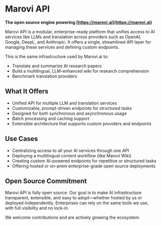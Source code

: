 # Marovi API

**The open source engine powering [https://marovi.ai](https://marovi.ai)**

Marovi API is a modular, enterprise-ready platform that unifies access to AI services like LLMs and translation across providers such as OpenAI, Google, DeepL, and Anthropic. It offers a single, streamlined API layer for managing these services and defining custom endpoints.

This is the same infrastructure used by Marovi.ai to:
- Translate and summarize AI research papers
- Build a multilingual, LLM-enhanced wiki for research comprehension
- Benchmark translation providers

## What It Offers

- Unified API for multiple LLM and translation services
- Customizable, prompt-driven endpoints for structured tasks
- Designed for both synchronous and asynchronous usage
- Batch processing and caching support
- Extensible architecture that supports custom providers and endpoints

## Use Cases

- Centralizing access to all your AI services through one API
- Deploying a multilingual content workflow (like Marovi Wiki)
- Creating custom AI-powered endpoints for repetitive or structured tasks
- Offering hosted or on-prem enterprise-grade open source deployments

## Open Source Commitment

Marovi API is fully open source. Our goal is to make AI infrastructure transparent, extensible, and easy to adopt—whether hosted by us or deployed independently. Enterprises can rely on the same tools we use, with full visibility and no lock-in.

We welcome contributions and are actively growing the ecosystem.
